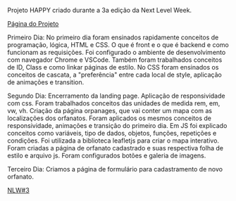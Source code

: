 Projeto HAPPY criado durante a 3a edição da Next Level Week.

<a href="https://staelsabrina.github.io/next_level_week/index.html">Página do Projeto</a><br>

Primeiro Dia:
No primeiro dia foram ensinados rapidamente conceitos de programação, lógica, HTML e CSS. O que é front e o que é backend e como funcionam as requisições. Foi configurado o ambiente de desenvolvimento com navegador Chrome e VSCode.
Também foram trabalhados conceitos de ID, Class e como linkar páginas de estilo. No CSS foram ensinados os conceitos de cascata, a "preferência" entre cada local de style, aplicação de animações e transition.


Segundo Dia:
Encerramento da landing page. Aplicação de responsividade com css. Foram trabalhados conceitos das unidades de medida rem, em, vw, vh. Criação da página orpanages, que vai conter um mapa com as localizações dos orfanatos. Foram aplicados os mesmos conceitos de responsividade, animações e transição do primeiro dia.
Em JS foi explicado conceitos como variáveis, tipo de dados, objetos, funções, repetições e condições. Foi utilizada a biblioteca leafletjs para criar o mapa interativo. Foram criadas a página de orfanato cadastrado e suas respectiva folha de estilo e arquivo js. Foram configurados botões e galeria de imagens.

Terceiro Dia:
Criamos a página de formulário para cadastramento de novo orfanato.

<a href="https://nextlevelweek.com/">NLW#3</a>


